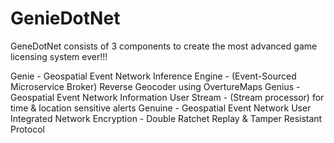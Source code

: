 # GenieDotNet

GeneDotNet consists of 3 components to create the most advanced game licensing system ever!!!

Genie - Geospatial Event Network Inference Engine - (Event-Sourced Microservice Broker) Reverse Geocoder using OvertureMaps
Genius - Geospatial Event Network Information User Stream - (Stream processor) for time & location sensitive alerts
Genuine - Geospatial Event Network User Integrated Network Encryption - Double Ratchet Replay & Tamper Resistant Protocol
